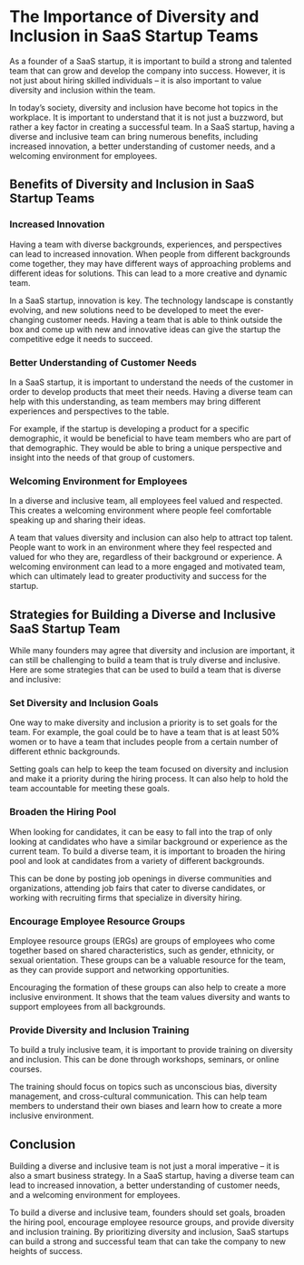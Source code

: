 # The Importance of Diversity and Inclusion in SaaS Startup Teams

As a founder of a SaaS startup, it is important to build a strong and talented team that can grow and develop the company into success. However, it is not just about hiring skilled individuals – it is also important to value diversity and inclusion within the team.

In today’s society, diversity and inclusion have become hot topics in the workplace. It is important to understand that it is not just a buzzword, but rather a key factor in creating a successful team. In a SaaS startup, having a diverse and inclusive team can bring numerous benefits, including increased innovation, a better understanding of customer needs, and a welcoming environment for employees.

## Benefits of Diversity and Inclusion in SaaS Startup Teams

### Increased Innovation

Having a team with diverse backgrounds, experiences, and perspectives can lead to increased innovation. When people from different backgrounds come together, they may have different ways of approaching problems and different ideas for solutions. This can lead to a more creative and dynamic team.

In a SaaS startup, innovation is key. The technology landscape is constantly evolving, and new solutions need to be developed to meet the ever-changing customer needs. Having a team that is able to think outside the box and come up with new and innovative ideas can give the startup the competitive edge it needs to succeed.

### Better Understanding of Customer Needs

In a SaaS startup, it is important to understand the needs of the customer in order to develop products that meet their needs. Having a diverse team can help with this understanding, as team members may bring different experiences and perspectives to the table.

For example, if the startup is developing a product for a specific demographic, it would be beneficial to have team members who are part of that demographic. They would be able to bring a unique perspective and insight into the needs of that group of customers.

### Welcoming Environment for Employees

In a diverse and inclusive team, all employees feel valued and respected. This creates a welcoming environment where people feel comfortable speaking up and sharing their ideas.

A team that values diversity and inclusion can also help to attract top talent. People want to work in an environment where they feel respected and valued for who they are, regardless of their background or experience. A welcoming environment can lead to a more engaged and motivated team, which can ultimately lead to greater productivity and success for the startup.

## Strategies for Building a Diverse and Inclusive SaaS Startup Team

While many founders may agree that diversity and inclusion are important, it can still be challenging to build a team that is truly diverse and inclusive. Here are some strategies that can be used to build a team that is diverse and inclusive:

### Set Diversity and Inclusion Goals

One way to make diversity and inclusion a priority is to set goals for the team. For example, the goal could be to have a team that is at least 50% women or to have a team that includes people from a certain number of different ethnic backgrounds.

Setting goals can help to keep the team focused on diversity and inclusion and make it a priority during the hiring process. It can also help to hold the team accountable for meeting these goals.

### Broaden the Hiring Pool

When looking for candidates, it can be easy to fall into the trap of only looking at candidates who have a similar background or experience as the current team. To build a diverse team, it is important to broaden the hiring pool and look at candidates from a variety of different backgrounds.

This can be done by posting job openings in diverse communities and organizations, attending job fairs that cater to diverse candidates, or working with recruiting firms that specialize in diversity hiring.

### Encourage Employee Resource Groups

Employee resource groups (ERGs) are groups of employees who come together based on shared characteristics, such as gender, ethnicity, or sexual orientation. These groups can be a valuable resource for the team, as they can provide support and networking opportunities.

Encouraging the formation of these groups can also help to create a more inclusive environment. It shows that the team values diversity and wants to support employees from all backgrounds.

### Provide Diversity and Inclusion Training

To build a truly inclusive team, it is important to provide training on diversity and inclusion. This can be done through workshops, seminars, or online courses.

The training should focus on topics such as unconscious bias, diversity management, and cross-cultural communication. This can help team members to understand their own biases and learn how to create a more inclusive environment.

## Conclusion

Building a diverse and inclusive team is not just a moral imperative – it is also a smart business strategy. In a SaaS startup, having a diverse team can lead to increased innovation, a better understanding of customer needs, and a welcoming environment for employees.

To build a diverse and inclusive team, founders should set goals, broaden the hiring pool, encourage employee resource groups, and provide diversity and inclusion training. By prioritizing diversity and inclusion, SaaS startups can build a strong and successful team that can take the company to new heights of success.